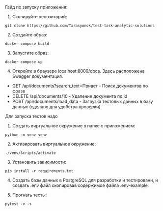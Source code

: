 Гайд по запуску приложения:
1) Сконируйте репозиторий:
```
git clone https://github.com/Tarasyonok/test-task-analytic-solutions
```

2) Создайте образ:
```
docker compose build
```

3) Запустите образ:
```
docker compose up
```

4) Откройте в браузере localhost:8000/docs. Здесь расположена Swagger документация.  
  * GET /api/documents?search_text=Привет - Поиск документов по фразе
  * DELETE /api/documents/10 - Удаление документа по id
  * POST /api/documents/load_data - Загрузка тестовых данных в базу данных (сделано для удобства проверки)


Для запуска тестов надо
1) Создать виртуальное окружение в папке с приложением:
```
python -m venv venv
```

2) Активировать виртуальное окружение:
```
./venv/Scripts/activate
```

3) Установить зависимости:
```
pip install -r requirements.txt
```

4) Создать базы данных в PostgreSQL для разработки и тестировани, и создать .env файл скопировав содержимое файла .env-example.

5) Прогнать тесты:
```
pytest -v -s
```
